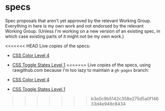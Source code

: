 specs
=====

Spec proposals that aren't yet approved by the relevant Working Group.  Everything in here is my own work and not endorsed by the relevant Working Group.  (Unless I'm working on a new version of an existing spec, in which case existing parts of it might not be my own work.) 

<<<<<<< HEAD
Live copies of the specs:

* [CSS Color Level 4](http://tabatkins.github.io/specs/css-color/Overview.html)
* [CSS Toggle States Level 1](http://tabatkins.github.io/specs/css-toggle-states/Overview.html)
=======
Live copies of the specs, using rawgithub.com because I'm too lazy to maintain a `gh-pages` branch:

* [CSS Color Level 4](http://rawgithub.com/tabatkins/specs/master/css-color/Overview.html)
* [CSS Toggle States Level 1](http://rawgithub.com/tabatkins/specs/master/css-toggle-states/Overview.html)
>>>>>>> b3e0c9b5142c358e275d5a0f14633d4e949c8434
